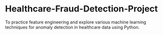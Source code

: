 # Healthcare-Fraud-Detection-Project
To practice feature engineering and explore various machine learning techniques for anomaly detection in healthcare data using Python.
